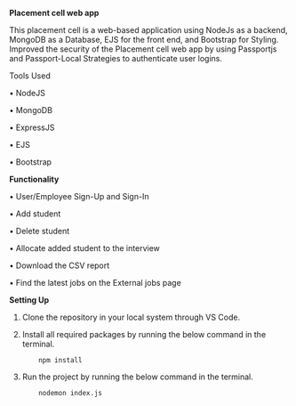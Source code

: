 **Placement cell web app**
			
   This placement cell is a web-based application using NodeJs as a backend, MongoDB as a Database, EJS for the front end, and Bootstrap for Styling. Improved the security of the Placement cell web app by using Passportjs and Passport-Local Strategies to authenticate user logins.

Tools Used


•	NodeJS

•	MongoDB

•	ExpressJS

•	EJS

•	Bootstrap

**Functionality**



•	User/Employee Sign-Up and Sign-In

•	Add student

•	Delete student

•	Allocate added student to the interview

•	Download the CSV report

•	Find the latest jobs on the External jobs page

**Setting Up**

1.	Clone the repository in your local system through VS Code.

2.	Install all required packages by running the below command in the terminal.

 			npm install 

3.	Run the project by running the below command in the terminal.

  			nodemon index.js



